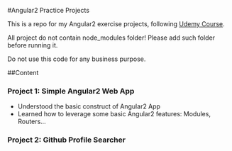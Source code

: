 #Angular2 Practice Projects

This is a repo for my Angular2 exercise projects, following [Udemy Course](https://www.udemy.com/learn-angular-2-development-by-building-10-apps).

All project do not contain node_modules folder! Please add such folder before running it.

Do not use this code for any business purpose.

##Content

### Project 1: Simple Angular2 Web App
- Understood the basic construct of Angular2 App
- Learned how to leverage some basic Angular2 features: Modules, Routers...

### Project 2: Github Profile Searcher
